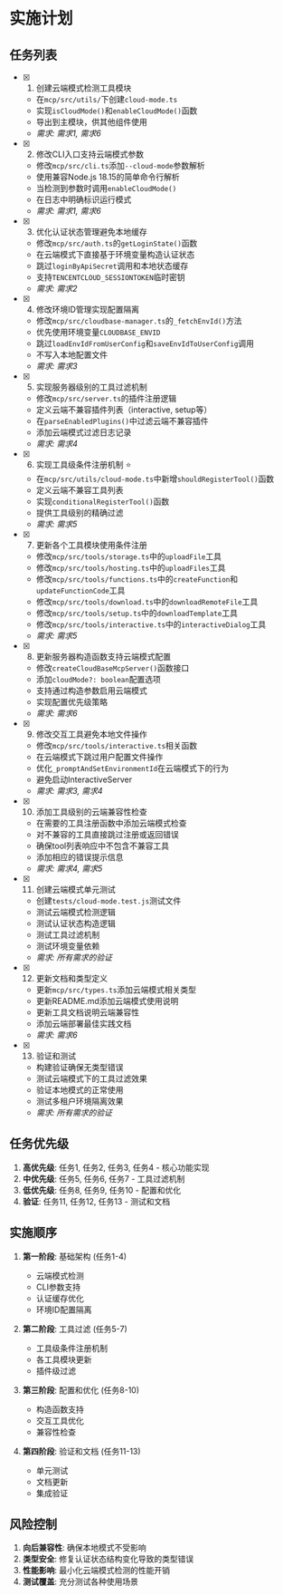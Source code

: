 # 实施计划

## 任务列表

- [x] 1. 创建云端模式检测工具模块
  - 在`mcp/src/utils/`下创建`cloud-mode.ts`
  - 实现`isCloudMode()`和`enableCloudMode()`函数
  - 导出到主模块，供其他组件使用
  - _需求: 需求1, 需求6_

- [x] 2. 修改CLI入口支持云端模式参数
  - 修改`mcp/src/cli.ts`添加`--cloud-mode`参数解析
  - 使用兼容Node.js 18.15的简单命令行解析
  - 当检测到参数时调用`enableCloudMode()`
  - 在日志中明确标识运行模式
  - _需求: 需求1, 需求6_

- [x] 3. 优化认证状态管理避免本地缓存
  - 修改`mcp/src/auth.ts`的`getLoginState()`函数
  - 在云端模式下直接基于环境变量构造认证状态
  - 跳过`loginByApiSecret`调用和本地状态缓存
  - 支持`TENCENTCLOUD_SESSIONTOKEN`临时密钥
  - _需求: 需求2_

- [x] 4. 修改环境ID管理实现配置隔离
  - 修改`mcp/src/cloudbase-manager.ts`的`_fetchEnvId()`方法
  - 优先使用环境变量`CLOUDBASE_ENVID`
  - 跳过`loadEnvIdFromUserConfig`和`saveEnvIdToUserConfig`调用
  - 不写入本地配置文件
  - _需求: 需求3_

- [x] 5. 实现服务器级别的工具过滤机制
  - 修改`mcp/src/server.ts`的插件注册逻辑
  - 定义云端不兼容插件列表（interactive, setup等）
  - 在`parseEnabledPlugins()`中过滤云端不兼容插件
  - 添加云端模式过滤日志记录
  - _需求: 需求4_

- [x] 6. 实现工具级条件注册机制 ⭐
  - 在`mcp/src/utils/cloud-mode.ts`中新增`shouldRegisterTool()`函数
  - 定义云端不兼容工具列表
  - 实现`conditionalRegisterTool()`函数
  - 提供工具级别的精确过滤
  - _需求: 需求5_

- [x] 7. 更新各个工具模块使用条件注册
  - 修改`mcp/src/tools/storage.ts`中的`uploadFile`工具
  - 修改`mcp/src/tools/hosting.ts`中的`uploadFiles`工具
  - 修改`mcp/src/tools/functions.ts`中的`createFunction`和`updateFunctionCode`工具
  - 修改`mcp/src/tools/download.ts`中的`downloadRemoteFile`工具
  - 修改`mcp/src/tools/setup.ts`中的`downloadTemplate`工具
  - 修改`mcp/src/tools/interactive.ts`中的`interactiveDialog`工具
  - _需求: 需求5_

- [x] 8. 更新服务器构造函数支持云端模式配置
  - 修改`createCloudBaseMcpServer()`函数接口
  - 添加`cloudMode?: boolean`配置选项
  - 支持通过构造参数启用云端模式
  - 实现配置优先级策略
  - _需求: 需求6_

- [x] 9. 修改交互工具避免本地文件操作
  - 修改`mcp/src/tools/interactive.ts`相关函数
  - 在云端模式下跳过用户配置文件操作
  - 优化`_promptAndSetEnvironmentId`在云端模式下的行为
  - 避免启动InteractiveServer
  - _需求: 需求3, 需求4_

- [x] 10. 添加工具级别的云端兼容性检查
  - 在需要的工具注册函数中添加云端模式检查
  - 对不兼容的工具直接跳过注册或返回错误
  - 确保tool列表响应中不包含不兼容工具
  - 添加相应的错误提示信息
  - _需求: 需求4, 需求5_

- [x] 11. 创建云端模式单元测试
  - 创建`tests/cloud-mode.test.js`测试文件
  - 测试云端模式检测逻辑
  - 测试认证状态构造逻辑
  - 测试工具过滤机制
  - 测试环境变量依赖
  - _需求: 所有需求的验证_

- [x] 12. 更新文档和类型定义
  - 更新`mcp/src/types.ts`添加云端模式相关类型
  - 更新README.md添加云端模式使用说明
  - 更新工具文档说明云端兼容性
  - 添加云端部署最佳实践文档
  - _需求: 需求6_

- [x] 13. 验证和测试
  - 构建验证确保无类型错误
  - 测试云端模式下的工具过滤效果
  - 验证本地模式的正常使用
  - 测试多租户环境隔离效果
  - _需求: 所有需求的验证_

## 任务优先级

1. **高优先级**: 任务1, 任务2, 任务3, 任务4 - 核心功能实现
2. **中优先级**: 任务5, 任务6, 任务7 - 工具过滤机制
3. **低优先级**: 任务8, 任务9, 任务10 - 配置和优化
4. **验证**: 任务11, 任务12, 任务13 - 测试和文档

## 实施顺序

1. **第一阶段**: 基础架构 (任务1-4)
   - 云端模式检测
   - CLI参数支持
   - 认证缓存优化
   - 环境ID配置隔离

2. **第二阶段**: 工具过滤 (任务5-7)
   - 工具级条件注册机制
   - 各工具模块更新
   - 插件级过滤

3. **第三阶段**: 配置和优化 (任务8-10)
   - 构造函数支持
   - 交互工具优化
   - 兼容性检查

4. **第四阶段**: 验证和文档 (任务11-13)
   - 单元测试
   - 文档更新
   - 集成验证

## 风险控制

1. **向后兼容性**: 确保本地模式不受影响
2. **类型安全**: 修复认证状态结构变化导致的类型错误
3. **性能影响**: 最小化云端模式检测的性能开销
4. **测试覆盖**: 充分测试各种使用场景
